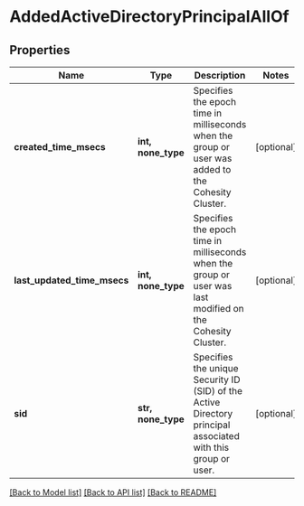 # AddedActiveDirectoryPrincipalAllOf


## Properties
Name | Type | Description | Notes
------------ | ------------- | ------------- | -------------
**created_time_msecs** | **int, none_type** | Specifies the epoch time in milliseconds when the group or user was added to the Cohesity Cluster. | [optional] 
**last_updated_time_msecs** | **int, none_type** | Specifies the epoch time in milliseconds when the group or user was last modified on the Cohesity Cluster. | [optional] 
**sid** | **str, none_type** | Specifies the unique Security ID (SID) of the Active Directory principal associated with this group or user. | [optional] 

[[Back to Model list]](../README.md#documentation-for-models) [[Back to API list]](../README.md#documentation-for-api-endpoints) [[Back to README]](../README.md)


